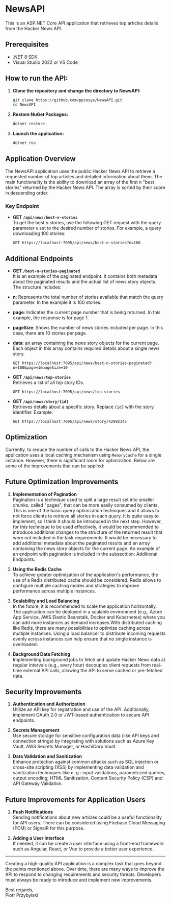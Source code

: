 

# NewsAPI

This is an ASP.NET Core API application that retrieves top articles details from the Hacker News API.

## Prerequisites

- .NET 8 SDK
- Visual Studio 2022 or VS Code

## How to run the API:

1. **Clone the repository and change the directory to NewsAPI:**

   ```bash
   git clone https://github.com/ppcosys/NewsAPI.git
   cd NewsAPI
   ```

2. **Restore NuGet Packages:**

   ```bash
   dotnet restore
   ```

3. **Launch the application:**

   ```bash
   dotnet run
   ```

## Application Overview

The NewsAPI application uses the public Hacker News API to retrieve a requested number of top articles and detailed information about them. The main functionality is the ability to download an array of the first *n* "best stories" returned by the Hacker News API. The array is sorted by their score in descending order.

### Key Endpoint

- **GET `/api/news/best-n-stories`**  
  To get the best *n* stories, use the following GET request with the query parameter `n` set to the desired number of stories. For example, a query downloading 100 stories:
  ```
  GET https://localhost:7095/api/news/best-n-stories?n=100
  ```

## Additional Endpoints

- **GET `/best-n-stories-paginated`**  
  It is an example of the paginated endpoint. It contains both metadata about the paginated results and the actual list of news story objects. The structure includes:
  
- **n**: Represents the total number of stories available that match the query parameter. In the example it is 100 stories.
- **page**: Indicates the current page number that is being returned. In this example, the response is for page 1.
- **pageSize**: Shows the number of news stories included per page. In this case, there are 10 stories per page.
- **data**: an array containing the news story objects for the current page. Each object in this array contains required details about a single news story.
  ```
  GET https://localhost:7095/api/news/best-n-stories-paginated?n=100&page=1&pageSize=10
  ```
- **GET `/api/news/top-stories`**  
  Retrieves a list of all top story IDs.
  ```
  GET https://localhost:7095/api/news/top-stories
  ```
- **GET `/api/news/story/{id}`**  
  Retrieves details about a specific story. Replace `{id}` with the story identifier. Example:
  ```
  GET https://localhost:7095/api/news/story/42992345
  ```

## Optimization

Currently, to reduce the number of calls to the Hacker News API, the application uses a local caching mechanism using `MemoryCache` for a single instance. However, there is significant room for optimization. Below are some of the improvements that can be applied:

## Future Optimization Improvements

1. **Implementation of Pagination**  
   Pagination is a technique used to split a large result set into smaller chunks, called "pages", that can be more easily consumed by clients. This is one of the basic query optimization techniques and it allows to not force clients to retrieve all
   stories in each query. It is quite easy to implement, so I think it should be introduced in the next step. However, for this technique to be used effectively, it would be recommended to introduce additional changes to the structure of the returned
   result that were not included in the task requirements. It would be necessary to add additional metadata about the paginated results and an array containing the news story objects for the current page. An example of an endpoint with pagination is        included in the subsecttion: Additional Endpoints.

2. **Using the Redis Cache**  
   To achieve greater optimization of the application's performance, the use of a Redis distributed cache should be considered. Redis allows to configure multiple caching modes and strategies to improve performance across multiple instances.

3. **Scalability and Load Balancing**  
   In the future, it is recommended to scale the application horizontally. The application can be deployed in a scalable environment (e.g., Azure App Service, AWS Elastic Beanstalk, Docker and Kubernetes) where you can add more instances as demand
   increases.With distributed caching like Redis, there are many possibilities to optimize caching across multiple instances. Using a load balancer to distribute incoming requests evenly across instances can help ensure that no single instance is
   overloaded.

5. **Background Data Fetching**  
   Implementing background jobs to fetch and update Hacker News data at regular intervals (e.g., every hour) decouples client requests from real-time external API calls, allowing the API to serve cached or pre-fetched data.

## Security Improvements

1. **Authentication and Authorization**  
   Utilize an API key for registration and use of the API. Additionally, implement OAuth 2.0 or JWT-based authentication to secure API endpoints.

2. **Secrets Management**  
   Use secure storage for sensitive configuration data (like API keys and connection strings) by integrating with solutions such as Azure Key Vault, AWS Secrets Manager, or HashiCorp Vault.

3. **Data Validation and Sanitization**  
   Enhance protection against common attacks such as SQL injection or cross-site scripting (XSS) by implementing data validation and sanitization techniques like e. g.: input validations, parametrized queries, output encoding, HTML Sanitization,
   Content Security Policy (CSP) and API Gateway Validation.

## Future Improvements for Application Users

1. **Push Notifications**  
   Sending notifications about new articles could be a useful functionality for API users. There can be considered using Firebase Cloud Messaging (FCM) or SignalR for this purpose.

2. **Adding a User Interface**  
   If needed, it can be create a user interface using a front-end framework such as Angular, React, or Vue to provide a better user experience.

---

Creating a high-quality API application is a complex task that goes beyond the points mentioned above. Over time, there are many ways to improve the API to respond to changing requirements and security threats. Developers must always be ready to introduce and implement new improvements.




Best regards,  
Piotr Przybylski


